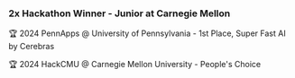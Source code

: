 ### 2x Hackathon Winner - Junior at Carnegie Mellon
🏆 2024 PennApps @ University of Pennsylvania - 1st Place, Super Fast AI by Cerebras

🏆 2024 HackCMU @ Carnegie Mellon University - People's Choice
